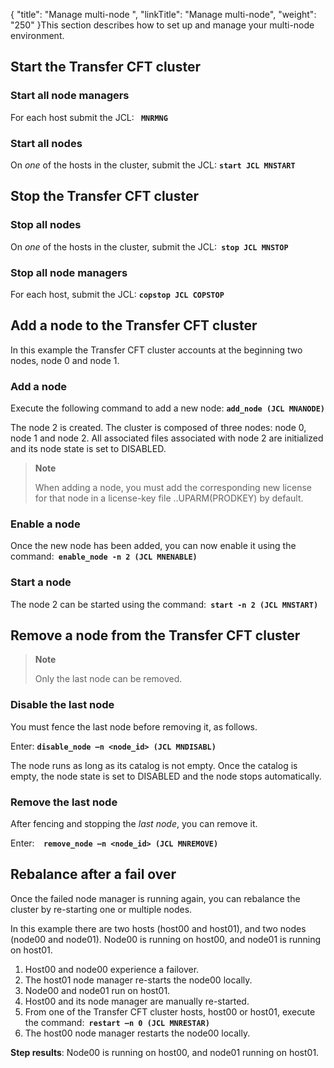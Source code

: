 {
    "title": "Manage multi-node  ",
    "linkTitle": "Manage multi-node",
    "weight": "250"
}This section describes how to set up and manage your multi-node environment.

## Start the Transfer CFT cluster

### Start all node managers

For each host submit the JCL: **` MNRMNG`**

### Start all nodes

On *one* of the hosts in the cluster, submit the JCL: **`start JCL MNSTART`**

## Stop the Transfer CFT cluster

### Stop all nodes

On *one* of the hosts in the cluster, submit the JCL:**` stop JCL MNSTOP`**

### Stop all node managers

For each host, submit the JCL: **`copstop JCL COPSTOP`**

## Add a node to the Transfer CFT cluster

In this example the Transfer CFT cluster accounts at the beginning two nodes, node 0 and node 1.

### Add a node

Execute the following command to add a new node: **`add_node (JCL MNANODE)`**

The node 2 is created. The cluster is composed of three nodes: node 0, node 1 and node 2. All associated files associated with node 2 are initialized and its node state is set to DISABLED.

> **Note**
>
> When adding a node, you must add the corresponding new license for that node in a license-key file ..UPARM(PRODKEY) by default.

### Enable a node

Once the new node has been added, you can now enable it using the command:**` enable_node -n 2 (JCL MNENABLE)`**

### Start a node

The node 2 can be started using the command:**` start -n 2 (JCL MNSTART)`**

## Remove a node from the Transfer CFT cluster

> **Note**
>
> Only the last node can be removed.

### Disable the last node

You must fence the last node before removing it, as follows.

Enter: **`disable_node –n <node_id> (JCL MNDISABL)`**

The node runs as long as its catalog is not empty. Once the catalog is empty, the node state is set to DISABLED and the node stops automatically.

### Remove the last node

After fencing and stopping the *last node*, you can remove it.

Enter:**`  remove_node –n <node_id> (JCL MNREMOVE)`**

<span id="Rebalanc"></span>

## Rebalance after a fail over

Once the failed node manager is running again, you can rebalance the cluster by re-starting one or multiple nodes.

In this example there are two hosts (host00 and host01), and two nodes (node00 and node01). Node00 is running on host00, and node01 is running on host01.

1. Host00 and node00 experience a failover.
1. The host01 node manager re-starts the node00 locally.
1. Node00 and node01 run on host01.
1. Host00 and its node manager are manually re-started.
1. From one of the Transfer CFT cluster hosts, host00 or host01, execute the command:**` restart –n 0 (JCL MNRESTAR)`**
1. The host00 node manager restarts the node00 locally.

**Step results**: Node00 is running on host00, and node01 running on host01.
